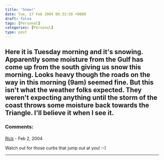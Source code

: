 ```yaml
---
title: 'Snow!'
date: Tue, 17 Feb 2004 09:33:58 +0000
draft: false
tags: [Personal]
categories: [Personal]
type: post
---
```


Here it is Tuesday morning and it's snowing. Apparently some moisture from the Gulf has come up from the south giving us snow this morning. Looks heavy though the roads on the way in this morning (9am) seemed fine. But this isn't what the weather folks expected. They weren't expecting anything until the storm of the coast throws some moisture back towards the Triangle. I'll believe it when I see it.
---
### Comments:
#### 
[Rick]( "") - <time datetime="2004-02-17 10:28:42">Feb 2, 2004</time>

Watch out for those curbs that jump out at you! :-)
<hr />
